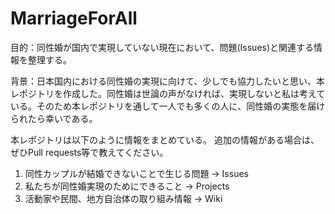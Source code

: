 # MarriageForAll

目的：同性婚が国内で実現していない現在において、問題(Issues)と関連する情報を整理する。

背景：日本国内における同性婚の実現に向けて、少しでも協力したいと思い、本レポジトリを作成した。同性婚は世論の声がなければ、実現しないと私は考えている。そのため本レポジトリを通して一人でも多くの人に、同性婚の実態を届けられたら幸いである。


本レポジトリは以下のように情報をまとめている。
追加の情報がある場合は、ぜひPull requests等で教えてください。
1. 同性カップルが結婚できないことで生じる問題 → Issues
2. 私たちが同性婚実現のためにできること → Projects
3. 活動家や民間、地方自治体の取り組み情報 → Wiki
